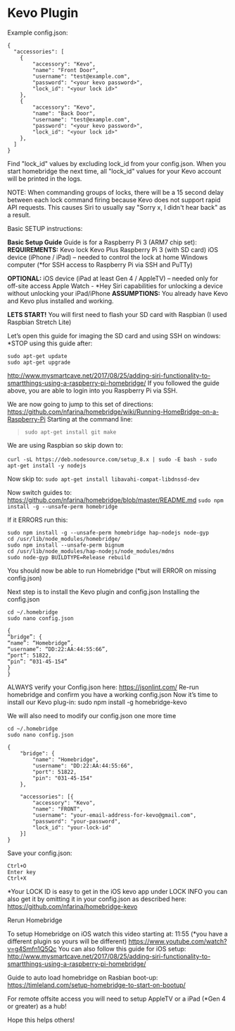 
# Kevo Plugin

Example config.json:

    {
      "accessories": [
        {
            "accessory": "Kevo",
            "name": "Front Door",
            "username": "test@example.com",
            "password": "<your kevo password>",
            "lock_id": "<your lock id>"
        },
        {
            "accessory": "Kevo",
            "name": "Back Door",
            "username": "test@example.com",
            "password": "<your kevo password>",
            "lock_id": "<your lock id>"
        },
      ]
    }

Find "lock_id" values by excluding lock_id from your config.json. When you start homebridge the next time, all "lock_id" values for your Kevo account will be printed in the logs.

NOTE: When commanding groups of locks, there will be a 15 second delay between each lock command firing because Kevo does not support rapid API requests. This causes Siri to usually say "Sorry x, I didn't hear back" as a result.

Basic SETUP instructions:

**Basic Setup Guide**
Guide is for a Raspberry Pi 3 (ARM7 chip set):
**REQUIREMENTS:**
Kevo lock
Kevo Plus 
Raspberry Pi 3 (with SD card)
iOS device (iPhone / iPad) – needed to control the lock at home 
Windows computer (*for SSH access to Raspberry Pi via SSH and PuTTy)

**OPTIONAL:** 
iOS device (iPad at least Gen 4 / AppleTV) – needed only for off-site access
Apple Watch - *Hey Siri capabilities for unlocking a device without unlocking your iPad/iPhone
**ASSUMPTIONS:**
You already have Kevo and Kevo plus installed and working. 

**LETS START!**
You will first need to flash your SD card with Raspbian (I used Raspbian Stretch Lite)

Let’s open this guide for imaging the SD card and using SSH on windows: 
 *STOP using this guide after: 
```
sudo apt-get update
sudo apt-get upgrade
```

http://www.mysmartcave.net/2017/08/25/adding-siri-functionality-to-smartthings-using-a-raspberry-pi-homebridge/
If you followed the guide above, you are able to login into you Raspberry Pi via SSH.

We are now going to jump to this set of directions: 
https://github.com/nfarina/homebridge/wiki/Running-HomeBridge-on-a-Raspberry-Pi
Starting at the command line:

> `sudo apt-get install git make`


We are using Raspbian so skip down to:

`curl -sL https://deb.nodesource.com/setup_8.x | sudo -E bash -`
`sudo apt-get install -y nodejs`

Now skip to:
`sudo apt-get install libavahi-compat-libdnssd-dev`

Now switch guides to: 
https://github.com/nfarina/homebridge/blob/master/README.md
`sudo npm install -g --unsafe-perm homebridge`

If it ERRORS run this: 
```
sudo npm install -g --unsafe-perm homebridge hap-nodejs node-gyp
cd /usr/lib/node_modules/homebridge/
sudo npm install --unsafe-perm bignum
cd /usr/lib/node_modules/hap-nodejs/node_modules/mdns
sudo node-gyp BUILDTYPE=Release rebuild
```
You should now be able to run Homebridge (*but will ERROR on missing config.json)

Next step is to install the Kevo plugin and config.json
Installing the config.json

```
cd ~/.homebridge
sudo nano config.json
```

```
{
“bridge”: {
“name”: “Homebridge”,
“username”: “DD:22:AA:44:55:66”,
“port”: 51822,
“pin”: “031-45-154”
}
}

```
ALWAYS verify your Config.json here: https://jsonlint.com/
Re-run homebridge and confirm you have a working config.json
Now it’s time to install our Kevo plug-in: 
sudo npm install -g homebridge-kevo

We will also need to modify our config.json one more time
```
cd ~/.homebridge
sudo nano config.json
```

```
{
	"bridge": {
		"name": "Homebridge",
		"username": "DD:22:AA:44:55:66",
		"port": 51822,
		"pin": "031-45-154"
	},

	"accessories": [{
		"accessory": "Kevo",
		"name": "FRONT",
		"username": "your-email-address-for-kevo@gmail.com",
		"password": "your-password",
		"lock_id": "your-lock-id"
	}]
}
```
Save your config.json:

```
Ctrl+O
Enter key
Ctrl+X
```

*Your LOCK ID is easy to get in the iOS kevo app under LOCK INFO you can also get it by omitting it in your config.json as described here:  https://github.com/nfarina/homebridge-kevo

Rerun Homebridge

To setup Homebridge on iOS watch this video starting at: 11:55 (*you have a different plugin so yours will be different) https://www.youtube.com/watch?v=g4Smfn1Q5Qc
You can also follow this guide for iOS setup: http://www.mysmartcave.net/2017/08/25/adding-siri-functionality-to-smartthings-using-a-raspberry-pi-homebridge/

Guide to auto load homebridge on Rasbian boot-up:
https://timleland.com/setup-homebridge-to-start-on-bootup/

For remote offsite access you will need to setup AppleTV or a iPad (*Gen 4 or greater) as a hub!

Hope this helps others!
